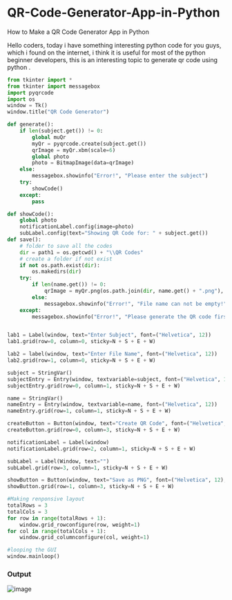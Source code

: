 # QR-Code-Generator-App-in-Python
How to Make a QR Code Generator App in Python

Hello coders, today i have something interesting python code for you guys, which i found on the internet, i think it is useful for most of the python beginner developers, this is an interesting topic to generate qr code using python .

```python
from tkinter import *
from tkinter import messagebox
import pyqrcode
import os
window = Tk()
window.title("QR Code Generator")

def generate():
    if len(subject.get()) != 0:
        global muQr
        myQr = pyqrcode.create(subject.get())
        qrImage = myQr.xbm(scale=6)
        global photo
        photo = BitmapImage(data=qrImage)
    else:
        messagebox.showinfo("Error!", "Please enter the subject")
    try:
        showCode()
    except:
        pass

def showCode():
    global photo
    notificationLabel.config(image=photo)
    subLabel.config(text="Showing QR Code for: " + subject.get())
def save():
    # folder to save all the codes
    dir = path1 = os.getcwd() + "\\QR Codes"
    # create a folder if not exist
    if not os.path.exist(dir):
        os.makedirs(dir)
    try:
        if len(name.get()) != 0:
            qrImage = myQr.png(os.path.join(dir, name.get() + ".png"), scale=6)
        else:
            messagebox.showinfo("Error!", "File name can not be empty!")
    except:
        messagebox.showinfo("Error!", "Please generate the QR code first")


lab1 = Label(window, text="Enter Subject", font=("Helvetica", 12))
lab1.grid(row=0, column=0, sticky=N + S + E + W)

lab2 = label(window, text="Enter File Name", font=("Helvetica", 12))
lab2.grid(row=1, column=0, sticky=N + S + E + W)

subject = StringVar()
subjectEntry = Entry(window, textvariable=subject, font=("Helvetica", 12))
subjectEntry.grid(row=0, column=1, sticky=N + S + E + W)

name = StringVar()
nameEntry = Entry(window, textvariable=name, font=("Helvetica", 12))
nameEntry.grid(row=1, column=1, sticky=N + S + E + W)

createButton = Button(window, text="Create QR Code", font=("Helvetica", 12), width=15, command=generate)
createButton.grid(row=0, column=3, sticky=N + S + E + W)

notificationLabel = Label(window)
notificationLabel.grid(row=2, column=1, sticky=N + S + E + W)

subLabel = Label(Window, text="")
subLabel.grid(row=3, column=1, sticky=N + S + E + W)

showButton = Button(window, text="Save as PNG", font=("Helvetica", 12), width=15, command=save)
showButton.grid(row=1, column=3, sticky=N + S + E + W)

#Making renponsive layout
totalRows = 3
totalCols = 3
for row in range(totalRows + 1):
    window.grid_rowconfigure(row, weight=1)
for col in range(totalCols + 1):
    window.grid_columnconfigure(col, weight=1)

#looping the GUI
window.mainloop()    
```
 ### Output
 ![image](https://user-images.githubusercontent.com/55651803/114267028-2d4edb00-9a17-11eb-9a21-24d84f8b91e2.png)
